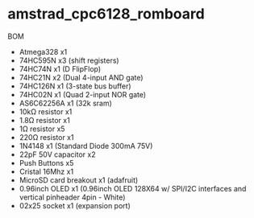 # amstrad_cpc6128_romboard



BOM

 - Atmega328             x1
 - 74HC595N              x3 (shift registers)
 - 74HC74N               x1 (D FlipFlop)
 - 74HC21N               x2 (Dual 4-input AND gate)
 - 74HC126N              x1 (3-state bus buffer)
 - 74HC02N               x1 (Quad 2-input NOR gate)
 - AS6C62256A            x1 (32k sram)
 - 10kΩ  resistor        x1
 - 1.8Ω  resistor        x1
 - 1Ω    resistor        x5
 - 220Ω  resistor        x1
 - 1N4148                x1 (Standard Diode 300mA 75V)
 - 22pF 50V capacitor    x2
 - Push Buttons          x5
 - Cristal 16Mhz         x1 
 - MicroSD card breakout x1 (adafruit)
 - 0.96inch OLED         x1 (0.96inch OLED 128X64 w/ SPI/I2C interfaces and vertical pinheader 4pin - White)
 - 02x25 socket          x1 (expansion port)
